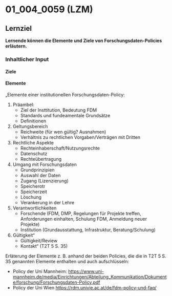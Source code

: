 # 01_004_0059 (LZM)

## Lernziel

**Lernende können die Elemente und Ziele von Forschungsdaten-Policies erläutern.**

### Inhaltlicher Input

#### Ziele 

#### Elemente
„Elemente einer institutionellen Forschungsdaten-Policy:
1. Präambel:
   * Ziel der Insttitution, Bedeutung FDM
   * Standards und fundeamentale Grundsätze
   * Definitionen
2. Geltungsbereich
   * Reichweite (für wen gültig? Ausnahmen)
   * Verhältnis zu rechtlichen Vorgaben/Verträgen mit Dritten
3. Rechtliche Aspekte
   * Rechteinhaberschaft/Nutzungsrechte
   * Datenschutz
   * Rechteübertragung
4. Umgang mit Forschungsdaten
   * Grundprinzipien
   * Auswahl der Daten
   * Zugang (Lizenzierung)
   * Speicherotr
   * Speicherzeit
   * Löschung
   * Verankerung in der Lehre
5. Verantwortlichkeiten
   * Forschende (FDM, DMP, Regelungen für Projekte treffen, Anforderungen einhalten, Schulung FDM, Anmeldung neuer Projekte)
   * Institution (Grundausstattung, Infrastruktur, Beratung/Schulung)
6. Gültigkeit“
   * Gültigkeit/Review
   * Kontakt“ 
(T2T 5 S. 35)


Erläterung der Elemente z. B. anhand der beiden Policies, die die in T2T 5 S. 35 genannten Elemente enthalten und auch aufschlüsseln: 
* Policy der Uni Mannheim: https://www.uni-mannheim.de/media/Einrichtungen/Abteilung_Kommunikation/Dokumente/forschung/Forschungsdaten-Policy.pdf
* Policy der Uni Wien https://rdm.univie.ac.at/de/fdm-policy-und-faq/
